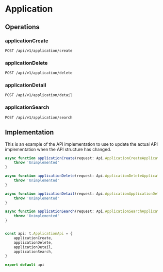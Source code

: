 # Application


## Operations

### applicationCreate

```http
POST /api/v1/application/create
```


### applicationDelete

```http
POST /api/v1/application/delete
```


### applicationDetail

```http
POST /api/v1/application/detail
```


### applicationSearch

```http
POST /api/v1/application/search
```


## Implementation

This is an example of the API implementation to use to update the actual API implementation
when the API structure has changed.

```typescript
async function applicationCreate(request: Api.ApplicationCreateApplicationRequest): Promise<t.ApplicationCreateResponse> {
	throw 'Unimplemented'
}

async function applicationDelete(request: Api.ApplicationDeleteApplicationRequest): Promise<t.ApplicationDeleteResponse> {
	throw 'Unimplemented'
}

async function applicationDetail(request: Api.ApplicationApplicationDetailRequest): Promise<t.ApplicationDetailResponse> {
	throw 'Unimplemented'
}

async function applicationSearch(request: Api.ApplicationSearchApplicationRequest): Promise<t.ApplicationSearchResponse> {
	throw 'Unimplemented'
}


const api: t.ApplicationApi = {
	applicationCreate,
	applicationDelete,
	applicationDetail,
	applicationSearch,
}

export default api
```
